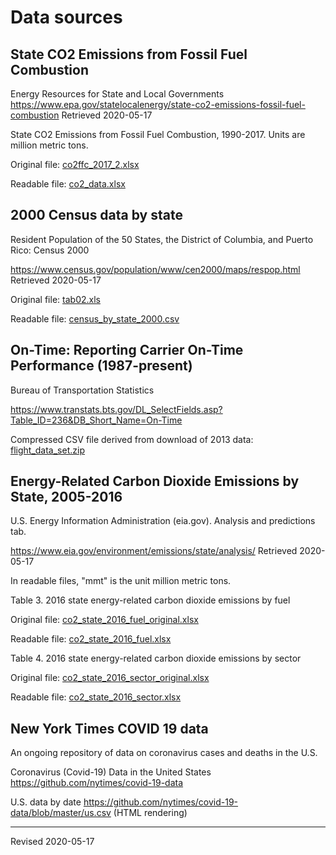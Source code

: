 # Data sources

## State CO2 Emissions from Fossil Fuel Combustion

Energy Resources for State and Local Governments <https://www.epa.gov/statelocalenergy/state-co2-emissions-fossil-fuel-combustion> Retrieved 2020-05-17

State CO2 Emissions from Fossil Fuel Combustion, 1990-2017. Units are million metric tons.

Original file: [co2ffc_2017_2.xlsx](co2ffc_2017_2.xlsx)

Readable file: [co2_data.xlsx](co2_data.xlsx)


## 2000 Census data by state 

Resident Population of the 50 States, the District of Columbia, and Puerto Rico: Census 2000

<https://www.census.gov/population/www/cen2000/maps/respop.html> Retrieved 2020-05-17

Original file: [tab02.xls](tab02.xls)

Readable file: [census_by_state_2000.csv](census_by_state_2000.csv)


## On-Time: Reporting Carrier On-Time Performance (1987-present)

Bureau of Transportation Statistics

<https://www.transtats.bts.gov/DL_SelectFields.asp?Table_ID=236&DB_Short_Name=On-Time> 

Compressed CSV file derived from download of 2013 data: [flight_data_set.zip](flight_data_set.zip)


## Energy-Related Carbon Dioxide Emissions by State, 2005-2016

U.S. Energy Information Administration (eia.gov). Analysis and predictions tab.

<https://www.eia.gov/environment/emissions/state/analysis/> Retrieved 2020-05-17

In readable files, "mmt" is the unit million metric tons. 

Table 3. 2016 state energy-related carbon dioxide emissions by fuel

Original file: [co2_state_2016_fuel_original.xlsx](co2_state_2016_fuel_original.xlsx)

Readable file: [co2_state_2016_fuel.xlsx](co2_state_2016_fuel.xlsx)

Table 4. 2016 state energy-related carbon dioxide emissions by sector

Original file: [co2_state_2016_sector_original.xlsx](co2_state_2016_sector_original.xlsx)

Readable file: [co2_state_2016_sector.xlsx](co2_state_2016_sector.xlsx)


## New York Times COVID 19 data

An ongoing repository of data on coronavirus cases and deaths in the U.S. 

Coronavirus (Covid-19) Data in the United States <https://github.com/nytimes/covid-19-data> 

U.S. data by date <https://github.com/nytimes/covid-19-data/blob/master/us.csv> (HTML rendering)

----
Revised 2020-05-17